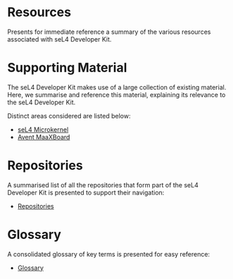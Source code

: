 # Resources

Presents for immediate reference a summary of the various resources associated
with seL4 Developer Kit.

# Supporting Material

The seL4 Developer Kit makes use of a large collection of existing material.
Here, we summarise and reference this material, explaining its relevance to
the seL4 Developer Kit. 

Distinct areas considered are listed below:
* [seL4 Microkernel]("../resources/sel4_microkernel.md")
* [Avent MaaXBoard]("../resources/avent_maaxboard.md")

# Repositories

A summarised list of all the repositories that form part of the seL4 Developer
Kit is presented to support their navigation:

* [Repositories](reference/repositories.md)

# Glossary

A consolidated glossary of key terms is presented for easy reference:
* [Glossary](reference/glossary.md)
